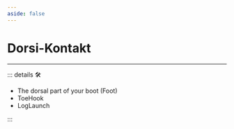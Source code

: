 ```yaml
---
aside: false
---
```

# Dorsi-Kontakt

---

<!-- =================================================== -->
<!-- =================================================== -->
<!-- =================================================== -->
<!-- =================================================== -->
<!-- =================================================== -->
::: details 🛠

- The dorsal part of your boot (Foot)
- ToeHook
- LogLaunch

:::

